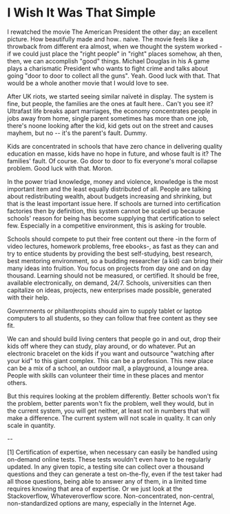 # I Wish It Was That Simple

I rewatched the movie The American President the other day; an
excellent picture. How beautifully made and how.. naive. The movie
feels like a throwback from different era almost, when we thought the
system worked - if we could just place the "right people" in "right"
places somehow, ah then, then, we can accomplish "good"
things. Michael Douglas in his A game plays a charismatic President
who wants to fight crime and talks about going "door to door to
collect all the guns". Yeah. Good luck with that. That would be a
whole another movie that I would love to see.

After UK riots, we started seeing similar naïveté in display. The
system is fine, but people, the families are the ones at fault
here.. Can't you see it? Ultrafast life breaks apart marriages, the
economy concentrates people in jobs away from home, single parent
sometimes has more than one job, there's noone looking after the kid,
kid gets out on the street and causes mayhem, but no -- it's the
parent's fault. Dummy.

Kids are concentrated in schools that have zero chance in delivering
quality education en masse, kids have no hope in future, and whose
fault is it? The families' fault. Of course. Go door to door to fix
everyone's moral collapse problem. Good luck with that. Moron.

In the power triad knowledge, money and violence, knowledge is the
most important item and the least equally distributed of all. People
are talking about redistributing wealth, about budgets increasing and
shrinking, but that is the least important issue here. If schools are
turned into certification factories then by definition, this system
cannot be scaled up because schools' reason for being has become
supplying that certification to select few. Especially in a
competitive environment, this is asking for trouble.

Schools should compete to put their free content out there -in the
form of video lectures, homework problems, free ebooks-, as fast as
they can and try to entice students by providing the best
self-studying, best research, best mentoring environment, so a budding
researcher (a kid) can bring their many ideas into fruition. You focus
on projects from day one and on day thousand. Learning should not be
measured, or certified. It should be free, available electronically,
on demand, 24/7. Schools, universities can then capitalize on ideas,
projects, new enterprises made possible, generated with their help.

Governments or philanthropists should aim to supply tablet or laptop
computers to all students, so they can follow that free content as
they see fit.

We can and should build living centers that people go in and out, drop
their kids off where they can study, play around, or do whatever. Put
an electronic bracelet on the kids if you want and outsource "watching
after your kid" to this giant complex. This can be a profession. This
new place can be a mix of a school, an outdoor mall, a playground, a
lounge area. People with skills can volunteer their time in these
places and mentor others.

But this requires looking at the problem differently. Better schools
won't fix the problem, better parents won't fix the problem, well they
would, but in the current system, you will get neither, at least not
in numbers that will make a difference. The current system will not
scale in quality. It can only scale in quantity.

--

[1] Certification of expertise, when necessary can easily be handled
using on-demand online tests. These tests wouldn't even have to be
regularly updated. In any given topic, a testing site can collect over
a thousand questions and they can generate a test on-the-fly, even if
the test taker had all those questions, being able to answer any of
them, in a limited time requires knowing that area of expertise. Or we
just look at the Stackoverflow, Whateveroverflow
score. Non-concentrated, non-central, non-standardized options are
many, especially in the Internet Age.

